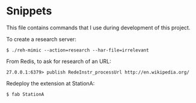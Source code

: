 
Snippets
========


This file contains commands that I use during development of this project.


To create a research server:

    $ ./reh-mimic --action=research --har-file=irrelevant

From Redis, to ask for research of an URL:

    27.0.0.1:6379> publish RedeInstr_processUrl http://en.wikipedia.org/

Redeploy the extension at StationA:

    $ fab StationA
